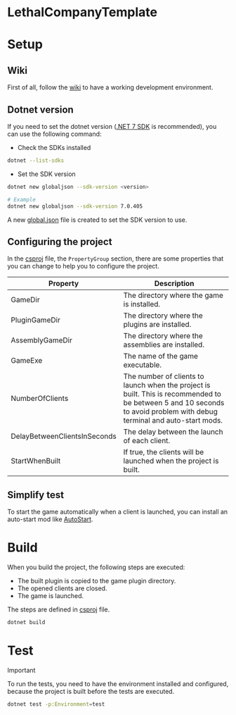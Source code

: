 # LethalCompanyTemplate

# Setup

## Wiki

First of all, follow the [wiki](https://lethal.wiki/dev/initial-setup) to have a working development environment.

## Dotnet version

If you need to set the dotnet version ([.NET 7 SDK](https://dotnet.microsoft.com/en-us/download/dotnet/7.0) is recommended), you can use the following command:

- Check the SDKs installed
```bash
dotnet --list-sdks
```

- Set the SDK version
```bash
dotnet new globaljson --sdk-version <version>

# Example
dotnet new globaljson --sdk-version 7.0.405
```

A new [global.json](https://learn.microsoft.com/en-us/dotnet/core/tools/global-json) file is created to set the SDK version to use.

## Configuring the project

In the [csproj](LethalCompanyTemplate/LethalCompanyTemplate.csproj) file,
the `PropertyGroup` section, there are some properties that you can change to help you to configure the project.

| Property                     | Description                                                                                                                                                             |
|------------------------------|-------------------------------------------------------------------------------------------------------------------------------------------------------------------------|
| GameDir                      | The directory where the game is installed.                                                                                                                              |
| PluginGameDir                | The directory where the plugins are installed.                                                                                                                          |
| AssemblyGameDir              | The directory where the assemblies are installed.                                                                                                                       |
| GameExe                      | The name of the game executable.                                                                                                                                        |
| NumberOfClients              | The number of clients to launch when the project is built. This is recommended to be between 5 and 10 seconds to avoid problem with debug terminal and auto-start mods. |
| DelayBetweenClientsInSeconds | The delay between the launch of each client.                                                                                                                            |
| StartWhenBuilt               | If true, the clients will be launched when the project is built.                                                                                                        |

## Simplify test

To start the game automatically when a client is launched, you can install an auto-start mod
like [AutoStart](https://thunderstore.io/c/lethal-company/p/qwbarch/AutoStart/).

# Build

When you build the project, the following steps are executed:
- The built plugin is copied to the game plugin directory.
- The opened clients are closed.
- The game is launched.

The steps are defined in [csproj](LethalCompanyTemplate/LethalCompanyTemplate.csproj) file.

```bash
dotnet build
```

# Test

> [!IMPORTANT]
> To run the tests, you need to have the environment installed and configured, because the project is built before the tests are executed.

```bash
dotnet test -p:Environment=test
```

